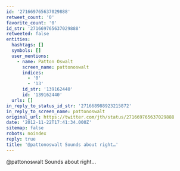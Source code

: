 ```yaml
---
id: '271669765637029888'
retweet_count: '0'
favorite_count: '0'
id_str: '271669765637029888'
retweeted: false
entities:
  hashtags: []
  symbols: []
  user_mentions:
    - name: Patton Oswalt
      screen_name: pattonoswalt
      indices:
        - '0'
        - '13'
      id_str: '139162440'
      id: '139162440'
  urls: []
in_reply_to_status_id_str: '271668988923215872'
in_reply_to_screen_name: pattonoswalt
original_url: https://twitter.com/jth/status/271669765637029888
date: '2012-11-22T17:41:34.000Z'
sitemap: false
robots: noindex
reply: true
title: '@pattonoswalt Sounds about right…'
---
```


@pattonoswalt Sounds about right…